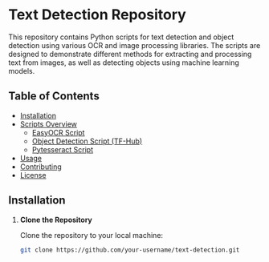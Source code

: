 # Text Detection Repository

This repository contains Python scripts for text detection and object detection using various OCR and image processing libraries. The scripts are designed to demonstrate different methods for extracting and processing text from images, as well as detecting objects using machine learning models.

## Table of Contents

- [Installation](#installation)
- [Scripts Overview](#scripts-overview)
  - [EasyOCR Script](#easyocr_script)
  - [Object Detection Script (TF-Hub)](#object-detection-script-tf-hub)
  - [Pytesseract Script](#pytesseract_script)
- [Usage](#usage)
- [Contributing](#contributing)
- [License](#license)

## Installation

1. **Clone the Repository**

   Clone the repository to your local machine:

   ```bash
   git clone https://github.com/your-username/text-detection.git
